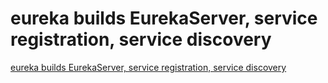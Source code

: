 # eureka builds EurekaServer, service registration, service discovery
[eureka builds EurekaServer, service registration, service discovery](https://aiwithcloud.com/2022/09/19/eureka_builds_eurekaserver_service_registration_service_discovery/)